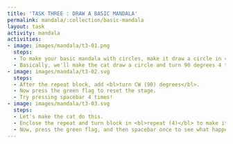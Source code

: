 ```yaml
---
title: 'TASK THREE : DRAW A BASIC MANDALA'
permalink: mandala/:collection/basic-mandala
layout: task
activity: mandala
activities:
- image: images/mandala/t3-01.png
  steps:
  - To make your basic mandala with circles, make it draw a circle in 4 directions!
  - Basically, we'll make the cat draw a circle and turn 90 degrees 4 times!
- image: images/mandala/t3-02.svg
  steps:
  - After the repeat block, add <bl>turn CW (90) degrees</bl>.
  - Now press the green flag to reset the stage.
  - Try pressing spacebar 4 times!
- image: images/mandala/t3-03.svg
  steps:
  - Let's make the cat do this.
  - Enclose the repeat and turn block in <bl>repeat (4)</bl> to make it draw 4 times.
  - Now, press the green flag, and then spacebar once to see what happens!
---
```

